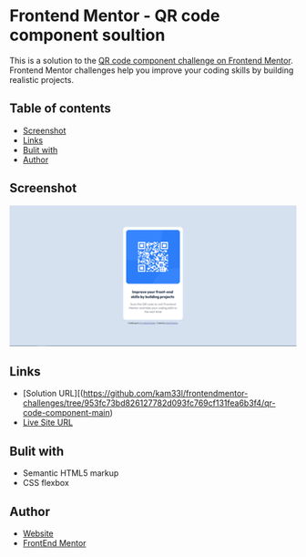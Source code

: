 # Frontend Mentor - QR code component soultion

This is a solution to the [QR code component challenge on Frontend Mentor](https://www.frontendmentor.io/challenges/qr-code-component-iux_sIO_H). Frontend Mentor challenges help you improve your coding skills by building realistic projects. 

## Table of contents

- [Screenshot](#screenshot)
- [Links](#links)
- [Bulit with](#bulit-with)
- [Author](#author)

## Screenshot

![](./screenshot.PNG)

## Links

- [Solution URL][(https://github.com/kam33l/frontendmentor-challenges/tree/953fc73bd826127782d093fc769cf131fea6b3f4/qr-code-component-main)
- [Live Site URL](https://frontendmentor-challenges-brown.vercel.app/)

## Bulit with

- Semantic HTML5 markup
- CSS flexbox

## Author
- [Website](kamilmiarka.pl)
- [FrontEnd Mentor](https://www.frontendmentor.io/profile/kam33l)

